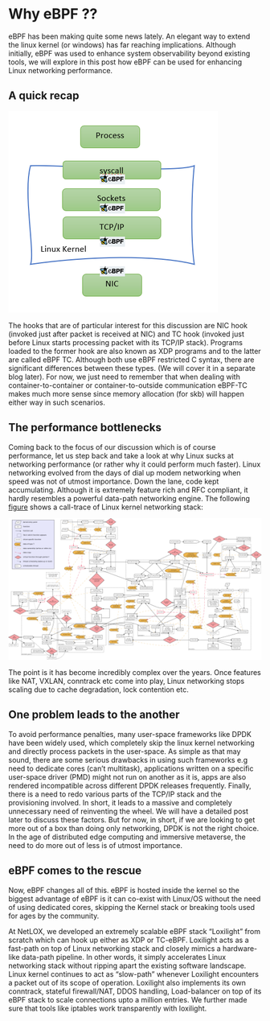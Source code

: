 # Why eBPF ??

eBPF has been making quite some news lately.  An elegant way to extend the linux kernel (or windows)  has far reaching implications. Although initially, eBPF was used to enhance system observability beyond existing tools, we will explore in this post how eBPF can be used for enhancing Linux networking performance. 

## A quick recap

![ebpf](photos/ebpf.png)

The hooks that are of particular interest for this discussion are NIC hook (invoked just after packet is received at NIC) and TC hook (invoked just before Linux starts processing packet with its TCP/IP stack).  Programs loaded to the former hook are also known as XDP programs and to the latter are called eBPF TC. Although both use eBPF restricted C syntax, there are significant differences between these types. (We will cover it in a separate blog later). For now, we just need to remember that when dealing with container-to-container or container-to-outside communication eBPF-TC makes much more sense since memory allocation (for skb) will happen either way in such scenarios.

## The performance bottlenecks

Coming back to the focus of our discussion which is of course performance, let us step back and take a look at why Linux sucks at networking performance (or rather why it could perform much faster). Linux networking evolved from the days of dial up modem networking when speed was not of utmost importance. Down the lane, code kept accumulating. Although it is extremely feature rich and RFC compliant, it hardly resembles a powerful data-path networking engine.  The following [figure](https://airtoncs.wordpress.com/2016/01/28/linux-kernel-flow-diagram/) shows a call-trace of Linux kernel networking stack:

![linux networking](photos/linux.png)

The point is it has become incredibly complex over the years. Once features like NAT, VXLAN, conntrack etc come into play, Linux networking stops scaling due to cache degradation, lock contention etc.  

## One problem leads to the another 

To avoid performance penalties, many user-space frameworks like DPDK have been widely used, which completely skip the linux kernel networking and directly process packets in the user-space. As simple as that may sound, there are some serious drawbacks in using such frameworks e.g need to dedicate cores (can’t multitask), applications written on a specific user-space driver (PMD) might not run on another as it is, apps are also rendered incompatible across different DPDK releases frequently. Finally, there is a need to redo various parts of the TCP/IP stack and the provisioning involved. In short, it leads to a massive and completely unnecessary need of reinventing the wheel.  We will have a detailed post later to discuss these factors. But for now, in short, if we are looking to get more out of a box than doing only networking, DPDK is not the right choice. In the age of distributed edge computing and immersive metaverse, the need to do more out of less is of utmost importance. 

## eBPF comes to the rescue

Now, eBPF changes all of this. eBPF is hosted inside the kernel so the biggest advantage of eBPF is it can co-exist with Linux/OS without the need of using dedicated cores, skipping the Kernel stack or breaking tools used for ages by the community. 

At NetLOX, we developed an extremely scalable eBPF stack “Loxilight” from scratch which can hook up either as XDP or TC-eBPF.  Loxilight acts as a fast-path on top of Linux networking stack and closely mimics a hardware-like data-path pipeline.  In other words, it simply accelerates Linux networking stack without ripping apart the existing software landscape. Linux kernel continues to act as “slow-path” whenever Loxilight encounters a packet out of its scope of operation.  Loxilight also implements its own conntrack, stateful firewall/NAT, DDOS handling, Load-balancer on top of its eBPF stack to scale connections upto a million entries. We further made sure that tools like iptables work transparently with loxilight. 


